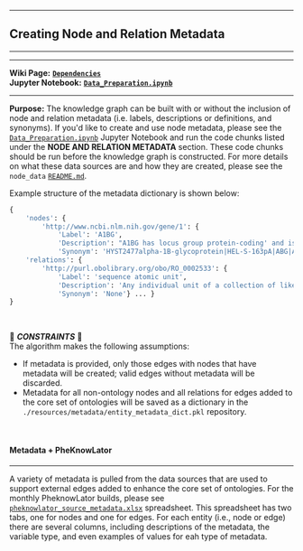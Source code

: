 ***
## Creating Node and Relation Metadata  
***
***

**Wiki Page:** **[`Dependencies`](https://github.com/callahantiff/PheKnowLator/wiki/Dependencies#node-metadata)**  
**Jupyter Notebook:** **[`Data_Preparation.ipynb`](https://github.com/callahantiff/PheKnowLator/blob/master/notebooks/Data_Preparation.ipynb)**  

___

**Purpose:** The knowledge graph can be built with or without the inclusion of node and relation metadata (i.e. labels, descriptions or definitions, and synonyms). If you'd like to create and use node metadata, please see the [`Data_Preparation.ipynb`](https://github.com/callahantiff/PheKnowLator/blob/master/notebooks/Data_Preparation.ipynb) Jupyter Notebook and run the code chunks listed under the **NODE AND RELATION METADATA** section. These code chunks should be run before the knowledge graph is constructed. For more details on what these data sources are and how they are created, please see the `node_data` [`README.md`](https://github.com/callahantiff/PheKnowLator/blob/master/resources/node_data/README.md).

Example structure of the metadata dictionary is shown below:

```python
{
    'nodes': {
        'http://www.ncbi.nlm.nih.gov/gene/1': {
            'Label': 'A1BG',
            'Description': "A1BG has locus group protein-coding' and is located on chromosome 19 (19q13.43).",
            'Synonym': 'HYST2477alpha-1B-glycoprotein|HEL-S-163pA|ABG|A1B|GAB'} ... },
    'relations': {
        'http://purl.obolibrary.org/obo/RO_0002533': {
            'Label': 'sequence atomic unit',
            'Description': 'Any individual unit of a collection of like units arranged in a linear order',
            'Synonym': 'None'} ... }
} 
```  

<br>

🛑 *<b>CONSTRAINTS</b>* 🛑  
The algorithm makes the following assumptions:
- If metadata is provided, only those edges with nodes that have metadata will be created; valid edges without metadata will be discarded.  
- Metadata for all non-ontology nodes and all relations for edges added to the core set of ontologies will be saved 
  as a dictionary in the `./resources/metadata/entity_metadata_dict.pkl` repository.

<br>

#### Metadata + PheKnowLator
***  
A variety of metadata is pulled from the data sources that are used to support external edges added to enhance the core set of ontologies. For the monthly PheknowLator builds, please see [`pheknowlator_source_metadata.xlsx`](https://github.com/callahantiff/PheKnowLator/blob/master/resources/pheknowlator_source_metadata.xlsx) spreadsheet. This spreadsheet has two tabs, one for nodes and one for edges. For each entity (i.e., node or edge) there are several columns, including descriptions of the metadata, the variable type, and even examples of values for eah type of metadata. 
